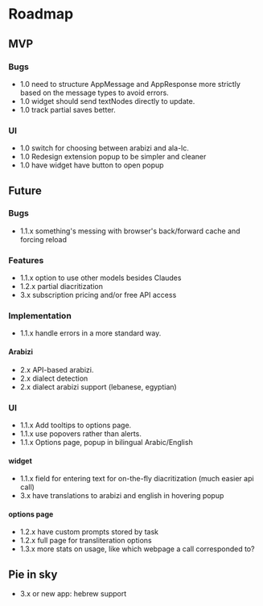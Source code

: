 # Roadmap

## MVP

### Bugs

- 1.0 need to structure AppMessage and AppResponse more strictly based on the message types to avoid errors.
- 1.0 widget should send textNodes directly to update.
- 1.0 track partial saves better.

### UI

- 1.0 switch for choosing between arabizi and ala-lc.
- 1.0 Redesign extension popup to be simpler and cleaner
- 1.0 have widget have button to open popup

## Future

### Bugs

- 1.1.x something's messing with browser's back/forward cache and forcing reload

### Features

- 1.1.x option to use other models besides Claudes
- 1.2.x partial diacritization
- 3.x subscription pricing and/or free API access

### Implementation

- 1.1.x handle errors in a more standard way.

#### Arabizi

- 2.x API-based arabizi.
- 2.x dialect detection
- 2.x dialect arabizi support (lebanese, egyptian)

### UI

- 1.1.x Add tooltips to options page.
- 1.1.x use popovers rather than alerts.
- 1.1.x Options page, popup in bilingual Arabic/English

#### widget

- 1.1.x field for entering text for on-the-fly diacritization (much easier api call)
- 3.x have translations to arabizi and english in hovering popup

#### options page

- 1.2.x have custom prompts stored by task
- 1.2.x full page for transliteration options
- 1.3.x more stats on usage, like which webpage a call corresponded to?

## Pie in sky

- 3.x or new app: hebrew support